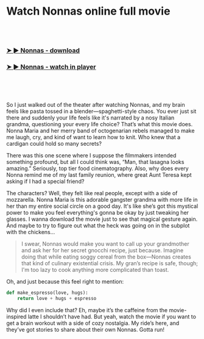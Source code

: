 <h1>Watch Nonnas online full movie</h1>


<br><br>

<h3><a href="https://Lens-righverscilto1977.github.io/tnurlvfpnu/">➤ ► Nonnas - download</a></h3> 
<h3><a href="https://Lens-righverscilto1977.github.io/tnurlvfpnu/">➤ ► Nonnas - watch in player</a></h3>


<br><br><br>


So I just walked out of the theater after watching Nonnas, and my brain feels like pasta tossed in a blender—spaghetti-style chaos. You ever just sit there and suddenly your life feels like it's narrated by a nosy Italian grandma, questioning your every life choice? That’s what this movie does. Nonna Maria and her merry band of octogenarian rebels managed to make me laugh, cry, and kind of want to learn how to knit. Who knew that a cardigan could hold so many secrets?

There was this one scene where I suppose the filmmakers intended something profound, but all I could think was, “Man, that lasagna looks amazing.” Seriously, top tier food cinematography. Also, why does every Nonna remind me of my last family reunion, where great Aunt Teresa kept asking if I had a special friend? 

The characters? Well, they felt like real people, except with a side of mozzarella. Nonna Maria is this adorable gangster grandma with more life in her than my entire social circle on a good day. It's like she’s got this mystical power to make you feel everything's gonna be okay by just tweaking her glasses. I wanna download the movie just to see that magical gesture again. And maybe to try to figure out what the heck was going on in the subplot with the chickens...

> I swear, Nonnas would make you want to call up your grandmother and ask her for her secret gnocchi recipe, just because. Imagine doing that while eating soggy cereal from the box—Nonnas creates that kind of culinary existential crisis. My gran’s recipe is safe, though; I'm too lazy to cook anything more complicated than toast.

Oh, and just because this feel right to mention: 

```python
def make_espresso(love, hugs):
    return love + hugs + espresso
```

Why did I even include that? Eh, maybe it’s the caffeine from the movie-inspired latte I shouldn’t have had. But yeah, watch the movie if you want to get a brain workout with a side of cozy nostalgia. My ride’s here, and they’ve got stories to share about their own Nonnas. Gotta run!
